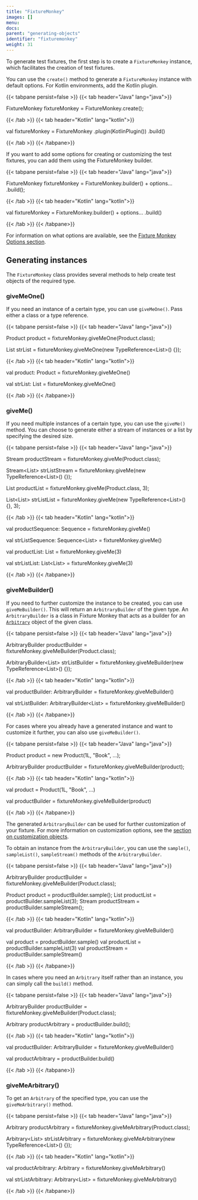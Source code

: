 ```yaml
---
title: "FixtureMonkey"
images: []
menu:
docs:
parent: "generating-objects"
identifier: "fixturemonkey"
weight: 31
---
```


To generate test fixtures, the first step is to create a `FixtureMonkey` instance, which facilitates the creation of test fixtures.

You can use the `create()` method to generate a `FixtureMonkey` instance with default options.
For Kotlin environments, add the Kotlin plugin.

{{< tabpane persist=false >}}
{{< tab header="Java" lang="java">}}

FixtureMonkey fixtureMonkey = FixtureMonkey.create();

{{< /tab >}}
{{< tab header="Kotlin" lang="kotlin">}}

val fixtureMonkey = FixtureMonkey
  .plugin(KotlinPlugin())
  .build()

{{< /tab >}}
{{< /tabpane>}}

If you want to add some options for creating or customizing the test fixtures, you can add them using the FixtureMonkey builder.

{{< tabpane persist=false >}}
{{< tab header="Java" lang="java">}}

FixtureMonkey fixtureMonkey = FixtureMonkey.builder()
    + options...
    .build();

{{< /tab >}}
{{< tab header="Kotlin" lang="kotlin">}}

val fixtureMonkey = FixtureMonkey.builder()
    + options...
    .build()

{{< /tab >}}
{{< /tabpane>}}

For information on what options are available, see the [Fixture Monkey Options section](../../fixture-monkey-options/options).

## Generating instances

The `FixtureMonkey` class provides several methods to help create test objects of the required type.


### giveMeOne()
If you need an instance of a certain type, you can use `giveMeOne()`. Pass either a class or a type reference.

{{< tabpane persist=false >}}
{{< tab header="Java" lang="java">}}

Product product = fixtureMonkey.giveMeOne(Product.class);

List<String> strList = fixtureMonkey.giveMeOne(new TypeReference<List<String>>() {});

{{< /tab >}}
{{< tab header="Kotlin" lang="kotlin">}}

val product: Product = fixtureMonkey.giveMeOne()

val strList: List<String> = fixtureMonkey.giveMeOne()

{{< /tab >}}
{{< /tabpane>}}


### giveMe()
If you need multiple instances of a certain type, you can use the `giveMe()` method.
You can choose to generate either a stream of instances or a list by specifying the desired size.

{{< tabpane persist=false >}}
{{< tab header="Java" lang="java">}}

Stream<Product> productStream = fixtureMonkey.giveMe(Product.class);

Stream<List<String>> strListStream = fixtureMonkey.giveMe(new TypeReference<List<String>>() {});

List<Product> productList = fixtureMonkey.giveMe(Product.class, 3);

List<List<String>> strListList = fixtureMonkey.giveMe(new TypeReference<List<String>>() {}, 3);

{{< /tab >}}
{{< tab header="Kotlin" lang="kotlin">}}

val productSequence: Sequence<Product> = fixtureMonkey.giveMe()

val strListSequence: Sequence<List<String>> = fixtureMonkey.giveMe()

val productList: List<Product> = fixtureMonkey.giveMe(3)

val strListList: List<List<String>> = fixtureMonkey.giveMe(3)

{{< /tab >}}
{{< /tabpane>}}

### giveMeBuilder()
If you need to further customize the instance to be created, you can use `giveMeBuilder()`. This will return an `ArbitraryBuilder` of the given type.
An `ArbitraryBuilder` is a class in Fixture Monkey that acts as a builder for an [`Arbitrary`](../arbitrary) object of the given class.

{{< tabpane persist=false >}}
{{< tab header="Java" lang="java">}}

ArbitraryBuilder<Product> productBuilder = fixtureMonkey.giveMeBuilder(Product.class);

ArbitraryBuilder<List<String>> strListBuilder = fixtureMonkey.giveMeBuilder(new TypeReference<List<String>>() {});

{{< /tab >}}
{{< tab header="Kotlin" lang="kotlin">}}

val productBuilder: ArbitraryBuilder<Product> = fixtureMonkey.giveMeBuilder()

val strListBuilder: ArbitraryBuilder<List<String>> = fixtureMonkey.giveMeBuilder()

{{< /tab >}}
{{< /tabpane>}}

For cases where you already have a generated instance and want to customize it further, you can also use `giveMeBuilder()`.

{{< tabpane persist=false >}}
{{< tab header="Java" lang="java">}}

Product product = new Product(1L, "Book", ...);

ArbitraryBuilder<Product> productBuilder = fixtureMonkey.giveMeBuilder(product);

{{< /tab >}}
{{< tab header="Kotlin" lang="kotlin">}}

val product = Product(1L, "Book", ...)

val productBuilder = fixtureMonkey.giveMeBuilder(product)

{{< /tab >}}
{{< /tabpane>}}

The generated `ArbitraryBuilder` can be used for further customization of your fixture. For more information on customization options, see the [section on customization objects](../../customizing-objects/apis).

To obtain an instance from the `ArbitraryBuilder`, you can use the `sample()`, `sampleList()`, `sampleStream()` methods of the `ArbitraryBuilder`.

{{< tabpane persist=false >}}
{{< tab header="Java" lang="java">}}

ArbitraryBuilder<Product> productBuilder = fixtureMonkey.giveMeBuilder(Product.class);

Product product = productBuilder.sample();
List<Product> productList = productBuilder.sampleList(3);
Stream<Product> productStream = productBuilder.sampleStream();

{{< /tab >}}
{{< tab header="Kotlin" lang="kotlin">}}

val productBuilder: ArbitraryBuilder<Product> = fixtureMonkey.giveMeBuilder()

val product = productBuilder.sample()
val productList = productBuilder.sampleList(3)
val productStream = productBuilder.sampleStream()

{{< /tab >}}
{{< /tabpane>}}

In cases where you need an `Arbitrary` itself rather than an instance, you can simply call the `build()` method.

{{< tabpane persist=false >}}
{{< tab header="Java" lang="java">}}

ArbitraryBuilder<Product> productBuilder = fixtureMonkey.giveMeBuilder(Product.class);

Arbitrary<Product> productArbitrary = productBuilder.build();

{{< /tab >}}
{{< tab header="Kotlin" lang="kotlin">}}

val productBuilder: ArbitraryBuilder<Product> = fixtureMonkey.giveMeBuilder()

val productArbitrary = productBuilder.build()

{{< /tab >}}
{{< /tabpane>}}

### giveMeArbitrary()
To get an `Arbitrary` of the specified type, you can use the `giveMeArbitrary()` method.

{{< tabpane persist=false >}}
{{< tab header="Java" lang="java">}}

Arbitrary<Product> productArbitrary = fixtureMonkey.giveMeArbitrary(Product.class);

Arbitrary<List<String>> strListArbitrary = fixtureMonkey.giveMeArbitrary(new TypeReference<List<String>>() {});

{{< /tab >}}
{{< tab header="Kotlin" lang="kotlin">}}

val productArbitrary: Arbitrary<Product> = fixtureMonkey.giveMeArbitrary()

val strListArbitrary: Arbitrary<List<String>> = fixtureMonkey.giveMeArbitrary()

{{< /tab >}}
{{< /tabpane>}}


